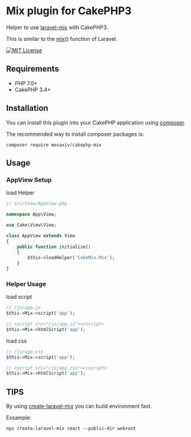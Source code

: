 # Mix plugin for CakePHP3

Helper to use [laravel-mix](https://github.com/JeffreyWay/laravel-mix) with CakePHP3.

This is similar to the [mix()](https://readouble.com/laravel/5.5/en/helpers.html#method-mix) function of Laravel.

[![MIT License](http://img.shields.io/badge/license-MIT-blue.svg?style=flat)](LICENSE)

## Requirements

- PHP 7.0+
- CakePHP 3.4+

## Installation

You can install this plugin into your CakePHP application using [composer](http://getcomposer.org).

The recommended way to install composer packages is:

```
composer require mosaxiv/cakephp-mix
```

## Usage

### AppView Setup

load Helper
```php
// src/View/AppView.php

namespace App\View;

use Cake\View\View;

class AppView extends View
{
    public function initialize()
    {
        $this->loadHelper('CakeMix.Mix');
    }
}
```

### Helper Usage

load script

```php
// /js/app.js
$this->Mix->script('app');

// <script src="/js/app.js"></script>
$this->Mix->htmlScript('app');
```

load css

```php
// /js/app.css
$this->Mix->script('app');

// <script src="/js/app.css"></script>
$this->Mix->htmlScript('app');

```

## TIPS

By using [create-laravel-mix](https://github.com/mosaxiv/create-laravel-mix) you can build environment fast.

Exsample:
```
npx create-laravel-mix react --public-dir webroot
```
